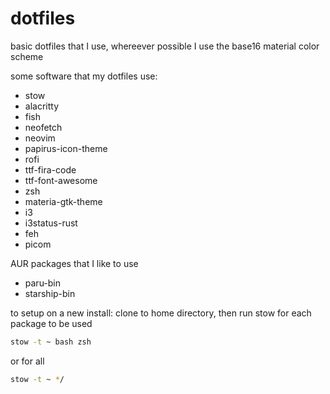 # dotfiles

basic dotfiles that I use, whereever possible I use the base16 material color scheme

some software that my dotfiles use:
* stow
* alacritty
* fish
* neofetch
* neovim
* papirus-icon-theme
* rofi
* ttf-fira-code
* ttf-font-awesome
* zsh
* materia-gtk-theme
* i3
* i3status-rust
* feh
* picom

AUR packages that I like to use
* paru-bin
* starship-bin

to setup on a new install: clone to home directory, then run stow for each package to be used
```sh
stow -t ~ bash zsh
```


or for all
```sh
stow -t ~ */
```
